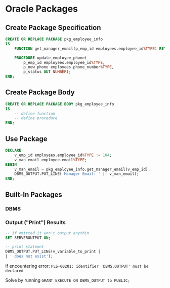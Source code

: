 # Oracle Packages

## Create Package Specification

```sql
CREATE OR REPLACE PACKAGE pkg_employee_info
IS
    FUNCTION get_manager_email(p_emp_id employees.employee_id%TYPE) RETURN VARCHAR2;

    PROCEDURE update_employee_phone(
        p_emp_id employees.employee_id%TYPE,
        p_new_phone employees.phone_number%TYPE,
        p_status OUT NUMBER);
END;
```

## Create Package Body

```sql
CREATE OR REPLACE PACKAGE BODY pkg_employee_info
IS
    -- define function
    -- define procedure
END;
```

## Use Package

```sql
DECLARE
    v_emp_id employees.employee_id%TYPE := 104;
    v_man_email employee.email%TYPE;
BEGIN
    v_man_email = pkg_employee_info.get_manager_email(v_emp_id);
    DBMS_OUTPUT.PUT_LINE('Manager Email: ' || v_man_email);
END;
```


## Built-In Packages

### DBMS

### Output ("Print") Results

```sql
-- if omitted it won't output anythin
SET SERVEROUTPUT ON;

-- print statemnt
DBMS_OUTPUT.PUT_LINE(v_variable_to_print |
| ' does not exist');
```


If encountering error: `PLS-00201: identifier 'DBMS.OUTPUT' must be declared`

Solve by running `GRANT EXECUTE ON DBMS_OUTPUT to PUBLIC;`

